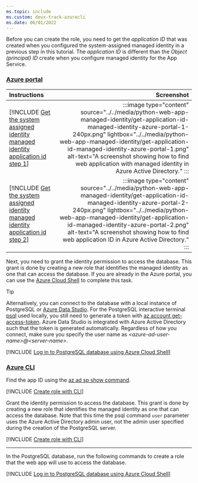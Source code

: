 ```yaml
---
ms.topic: include
ms.custom: devx-track-azurecli
ms.date: 06/01/2022
---
```


Before you can create the role, you need to get the *application ID* that was created when you configured the system-assigned managed identity in a previous step in this tutorial. The *application ID* is different than the *Object (principal) ID* create when you configure managed identity for the App Service.

### [Azure portal](#tab/managed-identity-azure-portal)

| Instructions    | Screenshot |
|:----------------|-----------:|
| [!INCLUDE [Get the system assigned identity managed identity application id step 1](<./get-application-id-managed-identity-azure-portal-1.md>)] | :::image type="content" source="../../media/python-web-app-managed-identity/get-application-id-managed-identity-azure-portal-1-240px.png" lightbox="../../media/python-web-app-managed-identity/get-application-id-managed-identity-azure-portal-1.png" alt-text="A screenshot showing how to find web application with managed identity in Azure Active Directory." :::   |
| [!INCLUDE [Get the system assigned identity managed identity application id step 2](<./get-application-id-managed-identity-azure-portal-2.md>)] | :::image type="content" source="../../media/python-web-app-managed-identity/get-application-id-managed-identity-azure-portal-2-240px.png" lightbox="../../media/python-web-app-managed-identity/get-application-id-managed-identity-azure-portal-2.png" alt-text="A screenshot showing how to find web application ID in Azure Active Directory." :::  |

Next, you need to grant the identity permission to access the database. This grant is done by creating a new role that identifies the managed identity as one that can access the database. If you are already in the Azure portal, you can use the [Azure Cloud Shell](https://shell.azure.com/) to complete this task.

> [!TIP]
> Alternatively, you can connect to the database with a local instance of PostgreSQL or [Azure Data Studio](/sql/azure-data-studio/download-azure-data-studio). For the PostgreSQL interactive terminal [psql](https://www.postgresql.org/docs/13/app-psql.html) used locally, you still need to generate a token with [az account get-access-token](/cli/azure/account#az-account-get-access-token). Azure Data Studio is integrated with Azure Active Directory such that the token is generated automatically. Regardless of how you connect, make sure you specify the user name as *\<azure-ad-user-name>@\<server-name>*.

[!INCLUDE [Log in to PostgreSQL database using Azure Cloud Shell](<./postgres-database-log-in-azure-cloud-shell.md>)]

### [Azure CLI](#tab/managed-identity-azure-cli)

Find the app ID using the [az ad sp show command](/cli/azure/ad/sp#az-ad-sp-show).

[!INCLUDE [Create role with CLI](<./get-application-id-managed-identity-azure-cli.md>)]

Grant the identity permission to access the database. This grant is done by creating a new role that identifies the managed identity as one that can access the database. Note that this time the psql command `user` parameter uses the Azure Active Directory admin user, not the admin user specified during the creation of the PostgreSQL server.

[!INCLUDE [Create role with CLI](<./create-managed-identity-role-in-database-cli.md>)]

---

In the PostgreSQL database, run the following commands to create a role that the web app will use to access the database.

[!INCLUDE [Log in to PostgreSQL database using Azure Cloud Shell](<./postgres-database-create-role.md>)]
